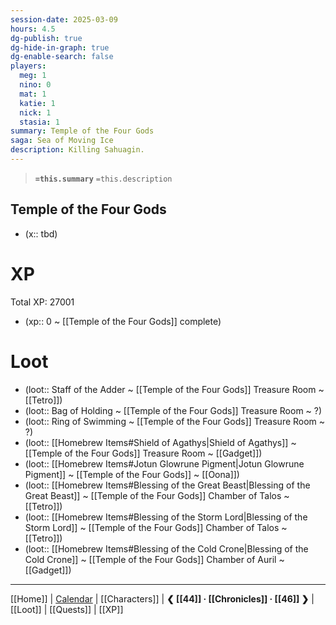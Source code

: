 ```yaml
---
session-date: 2025-03-09
hours: 4.5
dg-publish: true
dg-hide-in-graph: true
dg-enable-search: false
players:
  meg: 1
  nino: 0
  mat: 1
  katie: 1
  nick: 1
  stasia: 1
summary: Temple of the Four Gods
saga: Sea of Moving Ice
description: Killing Sahuagin.
---
```


> **`=this.summary`**
> `=this.description`

## Temple of the Four Gods
- (x::  tbd)


# XP
Total XP: 27001
- (xp:: 0 ~ [[Temple of the Four Gods]] complete) 

# Loot

- (loot::  Staff of the Adder ~ [[Temple of the Four Gods]] Treasure Room ~ [[Tetro]])
- (loot::  Bag of Holding ~ [[Temple of the Four Gods]] Treasure Room ~ ?)
- (loot::  Ring of Swimming ~ [[Temple of the Four Gods]] Treasure Room ~ ?)
- (loot::  [[Homebrew Items#Shield of Agathys|Shield of Agathys]] ~ [[Temple of the Four Gods]] Treasure Room ~ [[Gadget]])
- (loot::  [[Homebrew Items#Jotun Glowrune Pigment|Jotun Glowrune Pigment]] ~ [[Temple of the Four Gods]] ~ [[Oona]])
- (loot::  [[Homebrew Items#Blessing of the Great Beast|Blessing of the Great Beast]] ~ [[Temple of the Four Gods]] Chamber of Talos ~ [[Tetro]])
- (loot::  [[Homebrew Items#Blessing of the Storm Lord|Blessing of the Storm Lord]] ~ [[Temple of the Four Gods]] Chamber of Talos ~ [[Tetro]])
- (loot::  [[Homebrew Items#Blessing of the Cold Crone|Blessing of the Cold Crone]] ~ [[Temple of the Four Gods]] Chamber of Auril ~ [[Gadget]])


---
[[Home]] | [Calendar](https://app.fantasy-calendar.com/calendars/38f9e3f5098bac1f655a4fb4241f35eb) | [[Characters]] | **❮ [[44]] · [[Chronicles]] ·  [[46]] ❯** | [[Loot]] | [[Quests]]  | [[XP]]
